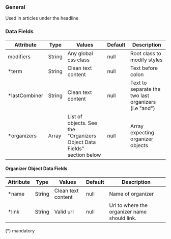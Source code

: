 ### General
Used in articles under the headline

### Data Fields
| Attribute | Type | Values | Default | Description |
|---|---|---|---|---|
| modifiers | String | Any global css class | null | Root class to modify styles |
| *term | String | Clean text content | null | Text before colon |
| *lastCombiner | String | Clean text content | null | Text to separate the two last organizers (i.e "and") |
| *organizers | Array | List of objects. See the "Organizers Object Data Fields" section below | null | Array expecting organizer objects |

#### Organizer Object Data Fields
| Attribute | Type | Values | Default | Description |
|---|---|---|---|---|
| *name | String | Clean text content | null | Name of organizer |
| *link | String | Valid url | null | Url to where the organizer name should link. |

(*) mandatory
